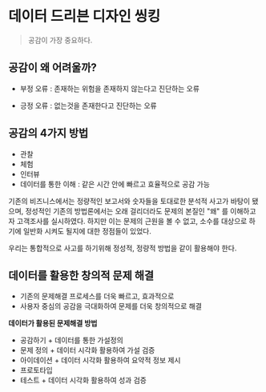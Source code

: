 # 데이터 드리븐 디자인 씽킹

> 공감이 가장 중요하다.



## 공감이 왜 어려울까?

- 부정 오류 : 존재하는 위험을 존재하지 않는다고 진단하는 오류

- 긍정 오류 : 없는것을 존재한다고 진단하는 오류



## 공감의 4가지 방법

- 관찰
- 체험
- 인터뷰
- 데이터를 통한 이해 : 같은 시간 안에 빠르고 효율적으로 공감 가능

기존의 비즈니스에서는 정량적인 보고서와 숫자들을 토대로한 분석적 사고가 바탕이 됐으며, 정성적인 기존의 방법론에서는 오래 걸리더라도 문제의 본질인 "왜" 를 이해하고자 고객조사를 실시하였다. 하지만 이는 문제의 근원을 볼 수 없고, 소수를 대상으로 하기에 일반화 시켜도 될지에 대한 정점들이 있었다.

우리는 통합적으로 사고를 하기위해 정성적, 정량적 방법을 같이 활용해야 한다.



## 데이터를 활용한 창의적 문제 해결

- 기존의 문제해결 프로세스를 더욱 빠르고, 효과적으로
- 사용자 중심의 공감을 극대화하여 문제를 더욱 창의적으로 해결

**데이터가 활용된 문제해결 방법**

- 공감하기 + 데이터를 통한 가설정의
- 문제 정의 + 데이터 시각화 활용하여 가설 검증
- 아이데이션 + 데이터 시각화 활용하여 요약적 정보 제시
- 프로토타입
- 테스트 + 데이터 시각화 활용하여 성과 검증